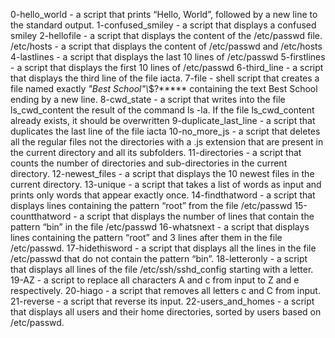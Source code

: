 0-hello_world - a script that prints “Hello, World”, followed by a new line to the standard output.
1-confused_smiley - a script that displays a confused smiley
2-hellofile - a script that displays the content of the /etc/passwd file.
/etc/hosts - a script that displays the content of /etc/passwd and /etc/hosts
4-lastlines - a script that displays the last 10 lines of /etc/passwd
5-firstlines - a script that displays the first 10 lines of /etc/passwd
6-third_line - a script that displays the third line of the file iacta.
7-file - shell script that creates a file named exactly *\"Best School"\\*$?***** containing the text Best School ending by a new line.
8-cwd_state - a script that writes into the file ls_cwd_content the result of the command ls -la. If the file ls_cwd_content already exists, it should be overwritten
9-duplicate_last_line - a script that duplicates the last line of the file iacta
10-no_more_js - a script that deletes all the regular files not the directories with a .js extension that are present in the current directory and all its subfolders.
11-directories - a script that counts the number of directories and sub-directories in the current directory.
12-newest_files - a script that displays the 10 newest files in the current directory.
13-unique - a script that takes a list of words as input and prints only words that appear exactly once.
14-findthatword - a script that displays lines containing the pattern “root” from the file /etc/passwd
15-countthatword - a script that displays the number of lines that contain the pattern “bin” in the file /etc/passwd
16-whatsnext - a script that displays lines containing the pattern “root” and 3 lines after them in the file /etc/passwd.
17-hidethisword - a script that displays all the lines in the file /etc/passwd that do not contain the pattern “bin”.
18-letteronly - a script that displays all lines of the file /etc/ssh/sshd_config starting with a letter.
19-AZ - a script to replace all characters A and c from input to Z and e respectively.
20-hiago - a script that removes all letters c and C from input.
21-reverse - a script that reverse its input.
22-users_and_homes - a script that displays all users and their home directories, sorted by users based on /etc/passwd.
